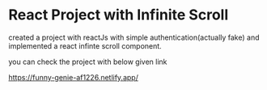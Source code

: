 # React Project with Infinite Scroll

created a project with reactJs with simple authentication(actually fake) and implemented a react infinte scroll component.

you can check the project with below given link

https://funny-genie-af1226.netlify.app/
